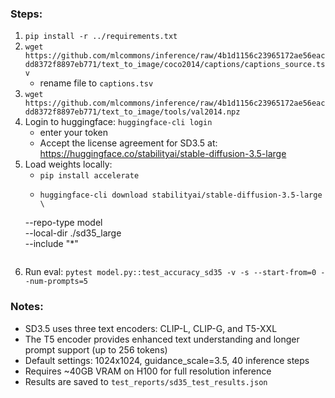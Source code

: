 ### Steps:

1. `pip install -r ../requirements.txt`
2. `wget https://github.com/mlcommons/inference/raw/4b1d1156c23965172ae56eacdd8372f8897eb771/text_to_image/coco2014/captions/captions_source.tsv`
    - rename file to `captions.tsv`
3. `wget https://github.com/mlcommons/inference/raw/4b1d1156c23965172ae56eacdd8372f8897eb771/text_to_image/tools/val2014.npz`
4. Login to huggingface: `huggingface-cli login`
    - enter your token
    - Accept the license agreement for SD3.5 at: https://huggingface.co/stabilityai/stable-diffusion-3.5-large
5. Load weights locally:
    - `pip install accelerate`
    - ```
      huggingface-cli download stabilityai/stable-diffusion-3.5-large \
    --repo-type model \
    --local-dir ./sd35_large \
    --include "*"
    ```

6. Run eval: `pytest model.py::test_accuracy_sd35 -v -s --start-from=0 --num-prompts=5`

### Notes:
- SD3.5 uses three text encoders: CLIP-L, CLIP-G, and T5-XXL
- The T5 encoder provides enhanced text understanding and longer prompt support (up to 256 tokens)
- Default settings: 1024x1024, guidance_scale=3.5, 40 inference steps
- Requires ~40GB VRAM on H100 for full resolution inference
- Results are saved to `test_reports/sd35_test_results.json`
